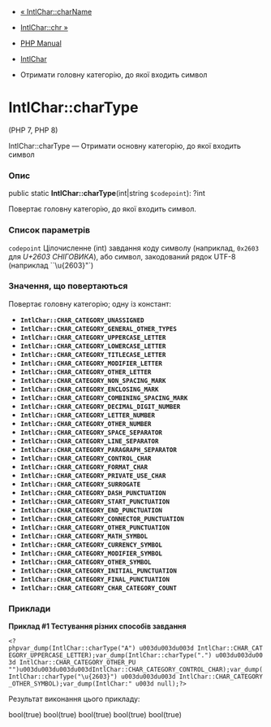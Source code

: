 - [« IntlChar::charName](intlchar.charname.md)
- [IntlChar::chr »](intlchar.chr.md)

- [PHP Manual](index.md)
- [IntlChar](class.intlchar.md)
- Отримати головну категорію, до якої входить символ

# IntlChar::charType

(PHP 7, PHP 8)

IntlChar::charType — Отримати основну категорію, до якої входить символ

### Опис

public static **IntlChar::charType**(int\|string `$codepoint`): ?int

Повертає головну категорію, до якої входить символ.

### Список параметрів

`codepoint`
Цілочисленне (int) завдання коду символу (наприклад, `0x2603` для *U+2603
СНІГОВИКА*), або символ, закодований рядок UTF-8 (наприклад
``\u{2603}"`)

### Значення, що повертаються

Повертає головну категорію; одну із констант:

- **`IntlChar::CHAR_CATEGORY_UNASSIGNED`**
- **`IntlChar::CHAR_CATEGORY_GENERAL_OTHER_TYPES`**
- **`IntlChar::CHAR_CATEGORY_UPPERCASE_LETTER`**
- **`IntlChar::CHAR_CATEGORY_LOWERCASE_LETTER`**
- **`IntlChar::CHAR_CATEGORY_TITLECASE_LETTER`**
- **`IntlChar::CHAR_CATEGORY_MODIFIER_LETTER`**
- **`IntlChar::CHAR_CATEGORY_OTHER_LETTER`**
- **`IntlChar::CHAR_CATEGORY_NON_SPACING_MARK`**
- **`IntlChar::CHAR_CATEGORY_ENCLOSING_MARK`**
- **`IntlChar::CHAR_CATEGORY_COMBINING_SPACING_MARK`**
- **`IntlChar::CHAR_CATEGORY_DECIMAL_DIGIT_NUMBER`**
- **`IntlChar::CHAR_CATEGORY_LETTER_NUMBER`**
- **`IntlChar::CHAR_CATEGORY_OTHER_NUMBER`**
- **`IntlChar::CHAR_CATEGORY_SPACE_SEPARATOR`**
- **`IntlChar::CHAR_CATEGORY_LINE_SEPARATOR`**
- **`IntlChar::CHAR_CATEGORY_PARAGRAPH_SEPARATOR`**
- **`IntlChar::CHAR_CATEGORY_CONTROL_CHAR`**
- **`IntlChar::CHAR_CATEGORY_FORMAT_CHAR`**
- **`IntlChar::CHAR_CATEGORY_PRIVATE_USE_CHAR`**
- **`IntlChar::CHAR_CATEGORY_SURROGATE`**
- **`IntlChar::CHAR_CATEGORY_DASH_PUNCTUATION`**
- **`IntlChar::CHAR_CATEGORY_START_PUNCTUATION`**
- **`IntlChar::CHAR_CATEGORY_END_PUNCTUATION`**
- **`IntlChar::CHAR_CATEGORY_CONNECTOR_PUNCTUATION`**
- **`IntlChar::CHAR_CATEGORY_OTHER_PUNCTUATION`**
- **`IntlChar::CHAR_CATEGORY_MATH_SYMBOL`**
- **`IntlChar::CHAR_CATEGORY_CURRENCY_SYMBOL`**
- **`IntlChar::CHAR_CATEGORY_MODIFIER_SYMBOL`**
- **`IntlChar::CHAR_CATEGORY_OTHER_SYMBOL`**
- **`IntlChar::CHAR_CATEGORY_INITIAL_PUNCTUATION`**
- **`IntlChar::CHAR_CATEGORY_FINAL_PUNCTUATION`**
- **`IntlChar::CHAR_CATEGORY_CHAR_CATEGORY_COUNT`**

### Приклади

**Приклад #1 Тестування різних способів завдання**

` <?phpvar_dump(IntlChar::charType("A") u003du003du003d IntlChar::CHAR_CATEGORY_UPPERCASE_LETTER);var_dump(IntlChar::charType(".") u003du003du003d IntlChar::CHAR_CATEGORY_OTHER_PU "")u003du003du003du003dIntlChar::CHAR_CATEGORY_CONTROL_CHAR);var_dump(IntlChar::charType("\u{2603}") u003du003du003d IntlChar::CHAR_CATEGORY_OTHER_SYMBOL);var_dump(IntlChar:" u003d null);?> `

Результат виконання цього прикладу:

bool(true)
bool(true)
bool(true)
bool(true)
bool(true)
